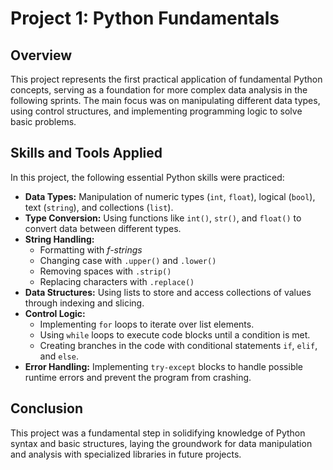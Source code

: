 # Project 1: Python Fundamentals

## Overview

This project represents the first practical application of fundamental Python concepts, serving as a foundation for more complex data analysis in the following sprints. The main focus was on manipulating different data types, using control structures, and implementing programming logic to solve basic problems.

## Skills and Tools Applied

In this project, the following essential Python skills were practiced:

- **Data Types:** Manipulation of numeric types (`int`, `float`), logical (`bool`), text (`string`), and collections (`list`).
- **Type Conversion:** Using functions like `int()`, `str()`, and `float()` to convert data between different types.
- **String Handling:** 
    - Formatting with *f-strings*
    - Changing case with `.upper()` and `.lower()`
    - Removing spaces with `.strip()`
    - Replacing characters with `.replace()`
- **Data Structures:** Using lists to store and access collections of values through indexing and slicing.
- **Control Logic:**
    - Implementing `for` loops to iterate over list elements.
    - Using `while` loops to execute code blocks until a condition is met.
    - Creating branches in the code with conditional statements `if`, `elif`, and `else`.
- **Error Handling:** Implementing `try-except` blocks to handle possible runtime errors and prevent the program from crashing.

## Conclusion

This project was a fundamental step in solidifying knowledge of Python syntax and basic structures, laying the groundwork for data manipulation and analysis with specialized libraries in future projects.